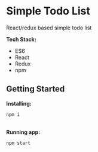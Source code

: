 # Simple Todo List

React/redux based simple todo list

**Tech Stack:**

* ES6
* React
* Redux
* npm

## Getting Started

**Installing:**

`npm i`

\
**Running app:**

`npm start`
